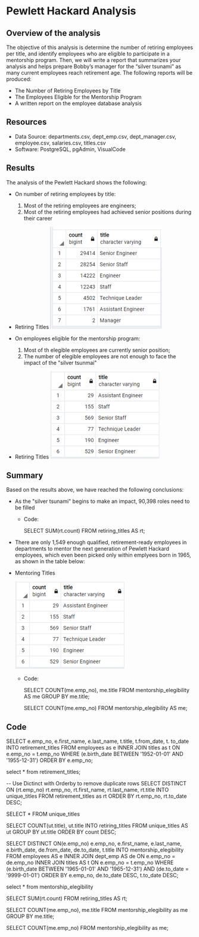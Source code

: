 # Pewlett Hackard Analysis

## Overview of the analysis
The objective of this analysis is determine the number of retiring employees per title, and identify employees who are eligible to participate in a mentorship program. Then, we will write a report that summarizes your analysis and helps prepare Bobby’s manager for the “silver tsunami” as many current employees reach retirement age.  The following reports will be produced:

- The Number of Retiring Employees by Title
- The Employees Eligible for the Mentorship Program
- A written report on the employee database analysis
  
## Resources
- Data Source: departments.csv, dept_emp.csv, dept_manager.csv, employee.csv, salaries.csv, titles.csv
- Software: PostgreSQL, pgAdmin, VisualCode

## Results
The analysis of the Pewlett Hackard shows the following:

  - On number of retiring employees by title:
    1. Most of the retiring employees are engineers;
    2. Most of the retiring employees had achieved senior positions during their career
  
- Retiring Titles
![Retiring_titles](Retiring_titles.png)
  
 -  On employees eligible for the mentorship program:
    1. Most of th elegible employees are currently senior position;
    2. The number of elegible employees are not enough to face the impact of the "silver tsunmai"
 
- Retiring Titles
	![mentoring_title](mentoring_title.png)
 
## Summary

Based on the results above, we have reached the following conclusions:

  - As the "silver tsunami" begins to make an impact, 90,398 roles need to be filled
    
    - Code:
    
      SELECT SUM(rt.count)
      FROM retiring_titles AS rt;

  - There are only 1,549 enough qualified, retirement-ready employees in departments to mentor the next generation of Pewlett Hackard employees, which even been picked only within emplyees born in 1965, as shown in the table below:
  - Mentoring Titles
  
	![mentoring_title](mentoring_title.png)

    - Code:
    
      SELECT COUNT(me.emp_no), me.title
      FROM mentorship_elegibility AS me
      GROUP BY me.title;

      SELECT COUNT(me.emp_no)
      FROM mentorship_elegibility AS me;
      
## Code

SELECT e.emp_no, e.first_name, e.last_name, t.title, t.from_date, t. to_date
INTO retirement_titles
FROM employees as e
INNER JOIN titles as t
ON e.emp_no = t.emp_no
WHERE (e.birth_date BETWEEN '1952-01-01' AND '1955-12-31')
ORDER BY e.emp_no;

select * from retirement_titles;

-- Use Dictinct with Orderby to remove duplicate rows
SELECT DISTINCT ON (rt.emp_no) rt.emp_no,
rt.first_name,
rt.last_name,
rt.title
INTO unique_titles
FROM retirement_titles as rt
ORDER BY rt.emp_no, rt.to_date DESC;

SELECT * FROM unique_titles

SELECT COUNT(ut.title), ut.title
INTO retiring_titles
FROM unique_titles AS ut
GROUP BY ut.title
ORDER BY count DESC;

SELECT DISTINCT ON(e.emp_no) e.emp_no, e.first_name, e.last_name, e.birth_date,
	de.from_date, de.to_date,
	t.title
INTO mentorship_elegibility
FROM employees AS e
INNER JOIN dept_emp AS de
ON e.emp_no = de.emp_no
INNER JOIN titles AS t
ON e.emp_no = t.emp_no
WHERE (e.birth_date BETWEEN '1965-01-01' AND '1965-12-31')
	AND (de.to_date = '9999-01-01')
ORDER BY e.emp_no, de.to_date DESC, t.to_date DESC;

select * from mentorship_elegibility

SELECT SUM(rt.count)
FROM retiring_titles AS rt;

SELECT COUNT(me.emp_no), me.title
FROM mentorship_elegibility as me
GROUP BY me.title;

SELECT COUNT(me.emp_no)
FROM mentorship_elegibility as me;

    

  
  
  
